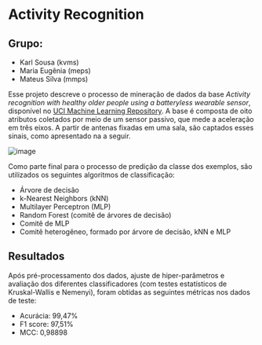 # Activity Recognition

## Grupo:
- Karl Sousa (kvms)
- Maria Eugênia (meps)
- Mateus Silva (mmps)

Esse projeto descreve o processo de mineração de dados da base *Activity recognition with healthy older people using a batteryless wearable sensor*, disponível no [UCI Machine Learning Repository](https://archive.ics.uci.edu/ml/datasets/Activity+recognition+with+healthy+older+people+using+a+batteryless+wearable+sensor). A base é composta de oito atributos coletados por meio de um sensor passivo, que mede a aceleração em três eixos. A partir de antenas fixadas em uma sala, são captados esses
sinais, como apresentado na a seguir.

![image](https://user-images.githubusercontent.com/31048109/69872467-3876f000-1294-11ea-9b64-855630dc3f80.png)

Como parte final para o processo de predição da classe dos exemplos, são utilizados os seguintes algoritmos de classificação:
- Árvore de decisão
- k-Nearest Neighbors (kNN)
- Multilayer Perceptron (MLP)
- Random Forest (comitê de árvores de decisão)
- Comitê de MLP
- Comitê heterogêneo, formado por árvore de decisão, kNN e MLP

## Resultados
Após pré-processamento dos dados, ajuste de hiper-parâmetros e avaliação dos diferentes classificadores (com testes estatísticos de Kruskal-Wallis e Nemenyi), foram obtidas as seguintes métricas nos dados de teste:
- Acurácia: 99,47%
- F1 score: 97,51% 
- MCC: 0,98898
